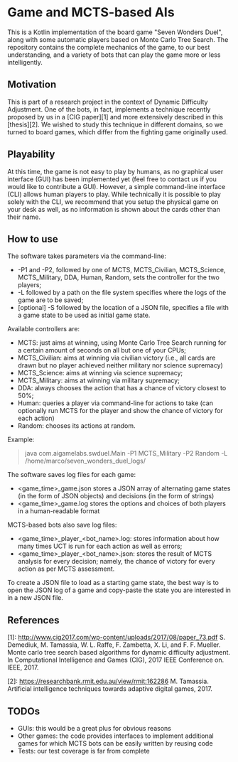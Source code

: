 Game and MCTS-based AIs
===

This is a Kotlin implementation of the board game "Seven Wonders Duel", along with some automatic players based on Monte Carlo Tree Search.
The repository contains the complete mechanics of the game, to our best understanding, and a variety of bots that can play the game more or less intelligently.

Motivation
---
This is part of a research project in the context of Dynamic Difficulty Adjustment. One of the bots, in fact, implements a technique recently proposed by us in a [CIG paper][1] and more extensively described in this [thesis][2].
We wished to study this technique in different domains, so we turned to board games, which differ from the fighting game originally used.

Playability
---
At this time, the game is not easy to play by humans, as no graphical user interface (GUI) has been implemented yet (feel free to contact us if you would like to contribute a GUI). However, a simple command-line interface (CLI) allows human players to play.
While technically it is possible to play solely with the CLI, we recommend that you setup the physical game on your desk as well, as no information is shown about the cards other than their name.

How to use
---
The software takes parameters via the command-line:
*   -P1 and -P2, followed by one of MCTS, MCTS_Civilian, MCTS_Science, MCTS_Military, DDA, Human, Random, sets the controller for the two players;
*   -L followed by a path on the file system specifies where the logs of the game are to be saved;
*   \[optional\] -S followed by the location of a JSON file, specifies a file with a game state to be used as initial game state.

Available controllers are:
*   MCTS: just aims at winning, using Monte Carlo Tree Search running for a certain amount of seconds on all but one of your CPUs;
*   MCTS_Civilian: aims at winning via civilian victory (i.e., all cards are drawn but no player achieved neither military nor science supremacy)
*   MCTS_Science: aims at winning via science supremacy;
*   MCTS_Military: aims at winning via military supremacy;
*   DDA: always chooses the action that has a chance of victory closest to 50%;
*   Human: queries a player via command-line for actions to take (can optionally run MCTS for the player and show the chance of victory for each action)
*   Random: chooses its actions at random.

Example:
> java com.aigamelabs.swduel.Main -P1 MCTS_Military -P2 Random -L /home/marco/seven_wonders_duel_logs/

The software saves log files for each game:
*   <game_time>_game.json stores a JSON array of alternating game states (in the form of JSON objects) and decisions (in the form of strings)
*   <game_time>_game.log stores the options and choices of both players in a human-readable format

MCTS-based bots also save log files:
*   <game_time>\_player\_<bot_name>.log: stores information about how many times UCT is run for each action as well as errors;
*   <game_time>\_player\_<bot_name>.json: stores the result of MCTS analysis for every decision; namely, the chance of victory for every action as per MCTS assessment.

To create a JSON file to load as a starting game state, the best way is to open the JSON log of a game and copy-paste the state you are interested in in a new JSON file.

References
---
[1]: http://www.cig2017.com/wp-content/uploads/2017/08/paper_73.pdf S. Demediuk, M. Tamassia, W. L. Raffe, F. Zambetta, X. Li, and F. F. Mueller.
Monte carlo tree search based algorithms for dynamic difficulty adjustment. In
Computational Intelligence and Games (CIG), 2017 IEEE Conference on. IEEE, 2017.

[2]: https://researchbank.rmit.edu.au/view/rmit:162286 M. Tamassia. Artificial intelligence techniques towards adaptive digital games, 2017.


TODOs
---
*   GUIs: this would be a great plus for obvious reasons
*   Other games: the code provides interfaces to implement additional games for which MCTS bots can be easily written by reusing code
*   Tests: our test coverage is far from complete